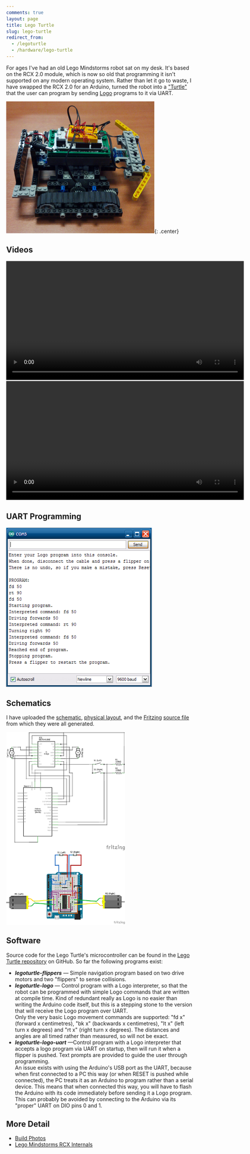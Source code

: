```yaml
---
comments: true
layout: page
title: Lego Turtle
slug: lego-turtle
redirect_from:
  - /legoturtle
  - /hardware/lego-turtle
---
```


For ages I've had an old Lego Mindstorms robot sat on my desk. It's based on the RCX 2.0 module, which is now so old that programming it isn't supported on any modern operating system. Rather than let it go to waste, I have swapped the RCX 2.0 for an Arduino, turned the robot into a ["Turtle"](https://en.wikipedia.org/wiki/Turtle_%28robot%29) that the user can program by sending [Logo](https://en.wikipedia.org/wiki/Logo_programming_language) programs to it via UART.

![](/img/projects/lego-turtle/legoturtle.png){: .center}

## Videos

<center><video width="640" controls><source src="https://video.ianrenton.com/legoturtle/flippers.mp4" type="video/mp4"></video></center>

<center><video width="640" controls><source src="https://video.ianrenton.com/legoturtle/logo.mp4" type="video/mp4"></video></center>

## UART Programming

![UART Programming](/img/projects/lego-turtle/logo-uart-screen.png)

## Schematics

I have uploaded the <a href="/img/projects/lego-turtle/legoturtle_schem.png">schematic</a>, <a href="/img/projects/lego-turtle/legoturtle_bb.png">physical layout</a>, and the <a href="http://fritzing.org">Fritzing</a> <a href="/files/projects/lego-turtle/legoturtle.fzz">source file</a> from which they were all generated.

<a href="/projects/legoturtle/legoturtle_schem.png" style="padding:0; background-color: white;"><img src="/img/projects/lego-turtle/legoturtle_schem.png" width="320px"/></a> <a href="/lego-turtle/legoturtle_bb.png" style="padding:0; background-color: white;"><img src="/img/projects/lego-turtle/legoturtle_bb.png" width="320px"/></a>

## Software

Source code for the Lego Turtle's microcontroller can be found in the <a href="https://github.com/ianrenton/legoturtle">Lego Turtle repository</a> on GitHub. So far the following programs exist:

* ***legoturtle-flippers*** &mdash; Simple navigation program based on two drive motors and two "flippers" to sense collisions.
* ***legoturtle-logo*** &mdash; Control program with a Logo interpreter, so that the robot can be programmed with simple Logo commands that are written at compile time. Kind of redundant really as Logo is no easier than writing the Arduino code itself, but this is a stepping stone to the version that will receive the Logo program over UART.<br/>Only the very basic Logo movement commands are supported: "fd x" (forward x centimetres), "bk x" (backwards x centimetres), "lt x" (left turn x degrees) and "rt x" (right turn x degrees). The distances and angles are all timed rather than measured, so will not be exact.
* ***legoturtle-logo-uart*** &mdash;Control program with a Logo interpreter that accepts a logo program via UART on startup, then will run it when a flipper is pushed. Text prompts are provided to guide the user through programming.<br/>An issue exists with using the Arduino's USB port as the UART, because when first connected to a PC this way (or when RESET is pushed while connected), the PC treats it as an Arduino to program rather than a serial device. This means that when connected this way, you will have to flash the Arduino with its code immediately before sending it a Logo program. This can probably be avoided by connecting to the Arduino via its "proper" UART on DIO pins 0 and 1.

## More Detail

* [Build Photos](./lego-turtle-build-photos)
* [Lego Mindstorms RCX Internals](./lego-mindstorms-rcx-internals)
